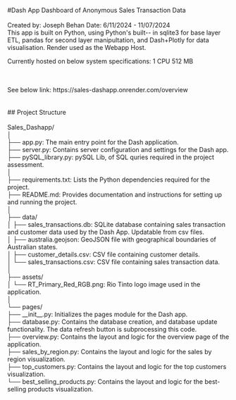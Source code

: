 #Dash App Dashboard of Anonymous Sales Transaction Data<br />
<br />
Created by: Joseph Behan
Date: 6/11/2024 - 11/07/2024
<br />
This app is built on Python, using Python's built-- in sqlite3 for base layer ETL, pandas for second layer manipultation, and Dash+Plotly for data visualisation. Render used as the Webapp Host.

Currently hosted on below system specifications:
1 CPU
512 MB

<br />
<br />
See below link:
https://sales-dashapp.onrender.com/overview<br />
<br />
<br />
## Project Structure<br />
<br />
Sales_Dashapp/ <br />
│<br />
├── app.py: The main entry point for the Dash application.<br />
├── server.py: Contains server configuration and settings for the Dash app.<br />
├── pySQL_library.py: pySQL Lib, of SQL quries required in the project assessment.<br />
│<br />
├── requirements.txt: Lists the Python dependencies required for the project.<br />
├── README.md: Provides documentation and instructions for setting up and running the project.<br />
│<br />
├── data/<br />
│   ├── sales_transactions.db: SQLite database containing sales transaction and customer data used by the Dash App. Updatable from csv files.<br />
│   ├── australia.geojson: GeoJSON file with geographical boundaries of Australian states.<br />
│   ├── customer_details.csv: CSV file containing customer details. <br />
│   └── sales_transactions.csv: CSV file containing sales transaction data.<br />
│<br />
├── assets/<br />
│   └── RT_Primary_Red_RGB.png: Rio Tinto logo image used in the application.<br />
│<br />
└── pages/<br />
    ├── __init__.py: Initializes the pages module for the Dash app.<br />
    ├── database.py: Contains the database creation, and database update functionality. The data refresh button is subprocessing this code.<br />
    ├── overview.py: Contains the layout and logic for the overview page of the application. <br />
    ├── sales_by_region.py: Contains the layout and logic for the sales by region visualization.<br />
    ├── top_customers.py: Contains the layout and logic for the top customers visualization.<br />
    └── best_selling_products.py: Contains the layout and logic for the best-selling products visualization.<br />

